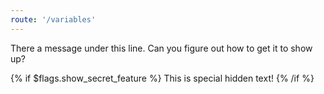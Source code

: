 ```yaml
---
route: '/variables'
---
```


There a message under this line. Can you figure out how to get it to show up?

{% if $flags.show_secret_feature %}
This is special hidden text!
{% /if %}